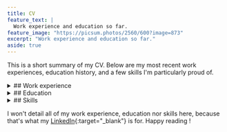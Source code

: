 ```yaml
---
title: CV
feature_text: |
  Work experience and education so far.
feature_image: "https://picsum.photos/2560/600?image=873"
excerpt: "Work experience and education so far."
aside: true
---
```


This is a short summary of my CV. Below are my most recent work experiences, education history, and a few skills I'm particularly proud of.

<details markdown=block>
<summary markdown=span>## Work experience</summary>
- __R&D Intern__ @ [Jacques-Louis Lions Laboratory](https://www.ljll.math.upmc.fr/en/the-laboratory/?lang=fr){:target="_blank"}: Where I studied the initialization of a fracture in an elastic material and explored Gamma-convergence for the Francfort-Marigo fracture model.

- __R&D Intern__ @ [IRMA](https://irma.math.unistra.fr/){:target="_blank"}: We simulated the radiative transfer equation and used neural networks (CNN and V-Net) to solve the related inverse problem; This work is applicable to medical tomography for the detection of cancerous tissues.

- __Private Instructor__ @ [Complétude](https://www.completude.com/){:target="_blank"}: This is when I did some weekly monitoring of high school students in mathematics; Additionally, I did some group tutoring during holidays.

- __Webmaster__ @ [Musica International](https://www.musicanet.org/en/){:target="_blank"}: I love music and I enjoy web development. Here, I managed a website and its database composed of millions of scores; I also maintained the showcase website, and other software.
</details>


<details markdown=block>
<summary markdown=span>## Education</summary>
I've studied various topics in lots of places. Here are the most recent:
- [__University of Bristol__](https://www.bristol.ac.uk/cdt/interactive-ai/){:target="_blank"}: As part of my PhD, I'm currently focusing on Interactive AI, exploring subjects like Data-driven AI, Knowledge-driven AI, Human-AI interaction, etc.

- [__University of Strasbourg__](https://mathinfo.unistra.fr/){:target="_blank"}: In the MSc program, I explored Data analysis and Deep Learning, Signal processing, Modelling/Simulation/Optimization of physical problems, and High performance computing.

- [__Aix-Marseille University__](https://sciences.univ-amu.fr/fr){:target="_blank"}. For my BSc in maths, I leaned dense abstract and theoretical notions; along with philosophical aspects of mathematics. 
</details>


<details markdown=block>
<summary markdown=span>## Skills</summary>
I have tons of sills in diverse areas:
- __Learning new skills__: I personally think my greatest skill is learning fast and efficiently. And as I'm learning, returning that knowledge by teaching makes it the best part of the journey. 

- __Data Science__: As a PhD student, I love the cross-disciplinary aspect of data science. From statistics to AI, I'm skilled in state-of-the art tools and services to lead projects.

- __Scientific Computing__: I'm always with computers; making them do things efficiently is one of the problem that keeps me awake every night.

- __Web Development__: I've been experiencing with web technologies for long. I created a platformer, built and maintained various websites, both front-end and back-end. 

- __Video creation__: It started as a hobby, and I'm now quite skilled with Blender, and the Adobe Suite for animation, character design, video editing.
</details>


I won't detail all of my work experience, education nor skills here, because that's what my [LinkedIn](https://www.linkedin.com/in/roussel-desmond-nzoyem/){:target="_blank"} is for. Happy reading !